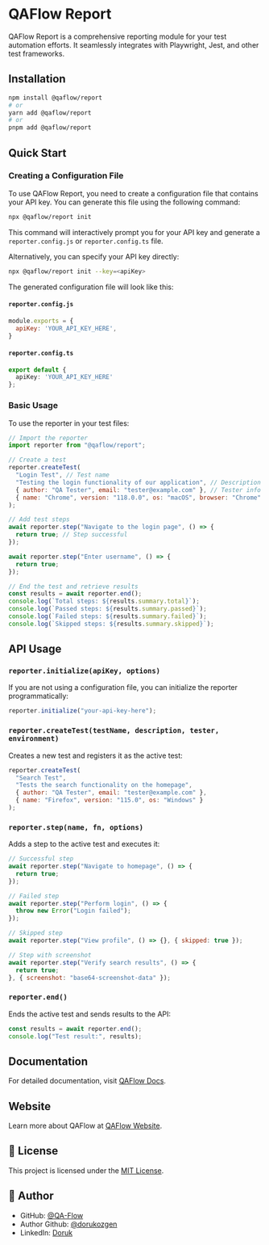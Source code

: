 # QAFlow Report

QAFlow Report is a comprehensive reporting module for your test automation efforts. It seamlessly integrates with Playwright, Jest, and other test frameworks.

## Installation

```bash
npm install @qaflow/report
# or
yarn add @qaflow/report
# or
pnpm add @qaflow/report
```

## Quick Start

### Creating a Configuration File

To use QAFlow Report, you need to create a configuration file that contains your API key. You can generate this file using the following command:

```bash
npx @qaflow/report init
```

This command will interactively prompt you for your API key and generate a `reporter.config.js` or `reporter.config.ts` file.

Alternatively, you can specify your API key directly:

```bash
npx @qaflow/report init --key=<apiKey>
```

The generated configuration file will look like this:

#### `reporter.config.js`
```javascript
module.exports = {
  apiKey: 'YOUR_API_KEY_HERE',
}
```

#### `reporter.config.ts`
```typescript
export default {
  apiKey: 'YOUR_API_KEY_HERE'
};
```

### Basic Usage

To use the reporter in your test files:

```javascript
// Import the reporter
import reporter from "@qaflow/report";

// Create a test
reporter.createTest(
  "Login Test", // Test name
  "Testing the login functionality of our application", // Description
  { author: "QA Tester", email: "tester@example.com" }, // Tester info
  { name: "Chrome", version: "118.0.0", os: "macOS", browser: "Chrome" } // Environment
);

// Add test steps
await reporter.step("Navigate to the login page", () => {
  return true; // Step successful
});

await reporter.step("Enter username", () => {
  return true;
});

// End the test and retrieve results
const results = await reporter.end();
console.log(`Total steps: ${results.summary.total}`);
console.log(`Passed steps: ${results.summary.passed}`);
console.log(`Failed steps: ${results.summary.failed}`);
console.log(`Skipped steps: ${results.summary.skipped}`);
```

## API Usage

### `reporter.initialize(apiKey, options)`

If you are not using a configuration file, you can initialize the reporter programmatically:

```javascript
reporter.initialize("your-api-key-here");
```

### `reporter.createTest(testName, description, tester, environment)`

Creates a new test and registers it as the active test:

```javascript
reporter.createTest(
  "Search Test",
  "Tests the search functionality on the homepage",
  { author: "QA Tester", email: "tester@example.com" },
  { name: "Firefox", version: "115.0", os: "Windows" }
);
```

### `reporter.step(name, fn, options)`

Adds a step to the active test and executes it:

```javascript
// Successful step
await reporter.step("Navigate to homepage", () => {
  return true;
});

// Failed step
await reporter.step("Perform login", () => {
  throw new Error("Login failed");
});

// Skipped step
await reporter.step("View profile", () => {}, { skipped: true });

// Step with screenshot
await reporter.step("Verify search results", () => {
  return true;
}, { screenshot: "base64-screenshot-data" });
```

### `reporter.end()`

Ends the active test and sends results to the API:

```javascript
const results = await reporter.end();
console.log("Test result:", results);
```

## Documentation

For detailed documentation, visit [QAFlow Docs](https://qaflow.tech/docs).

## Website

Learn more about QAFlow at [QAFlow Website](https://qaflow.tech/).

## 📜 License
This project is licensed under the [MIT License](LICENSE).

## 👤 Author
- GitHub: [@QA-Flow](https://github.com/QA-Flow)
- Author Github: [@dorukozgen](https://github.com/dorukozgen)
- LinkedIn: [Doruk](https://www.linkedin.com/in/dorukozgen)